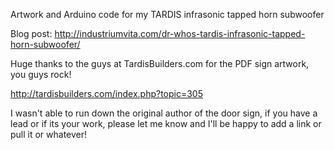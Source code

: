 Artwork and Arduino code for my TARDIS infrasonic tapped horn subwoofer

Blog post: http://industriumvita.com/dr-whos-tardis-infrasonic-tapped-horn-subwoofer/

Huge thanks to the guys at TardisBuilders.com for the PDF sign artwork, you guys rock!

http://tardisbuilders.com/index.php?topic=305

I wasn't able to run down the original author of the door sign, if you have a lead or if its your work, please let me know and I'll be happy to add a link or pull it or whatever!